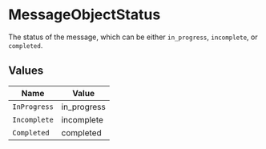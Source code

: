 # MessageObjectStatus

The status of the message, which can be either `in_progress`, `incomplete`, or `completed`.


## Values

| Name         | Value        |
| ------------ | ------------ |
| `InProgress` | in_progress  |
| `Incomplete` | incomplete   |
| `Completed`  | completed    |